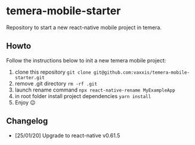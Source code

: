 # temera-mobile-starter

Repository to start a new react-native mobile project in temera.

## Howto

Follow the instructions below to init a new temera mobile project:

1. clone this repository `git clone git@github.com:vaxxis/temera-mobile-starter.git`
2. remove .git directory `rm -rf .git`
3. launch rename command `npx react-native-rename MyExampleApp`
4. in root folder install project dependencies `yarn install`
5. Enjoy 😉

## Changelog

- [25/01/20] Upgrade to react-native v0.61.5
